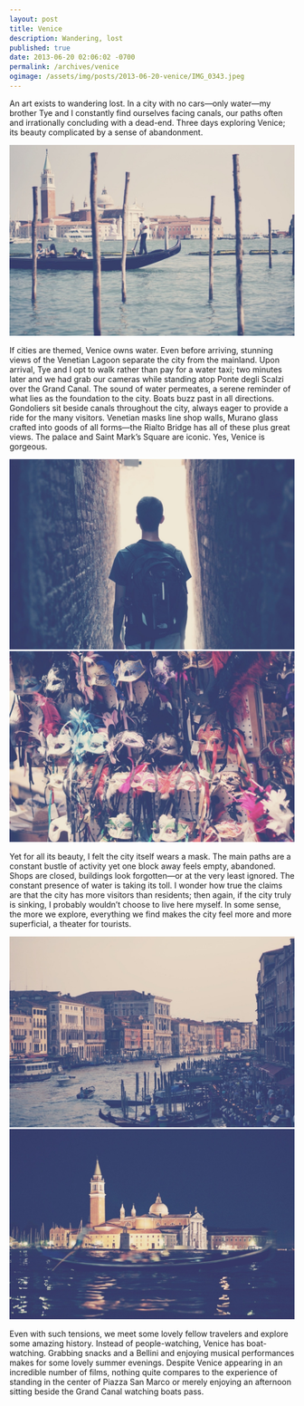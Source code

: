 ```yaml
---
layout: post
title: Venice
description: Wandering, lost
published: true
date: 2013-06-20 02:06:02 -0700
permalink: /archives/venice
ogimage: /assets/img/posts/2013-06-20-venice/IMG_0343.jpeg
---
```

An art exists to wandering lost. In a city with no cars—only water—my brother Tye and I constantly find ourselves facing canals, our paths often and irrationally concluding with a dead-end. Three days exploring Venice; its beauty complicated by a sense of abandonment.

![Gondolier during day][1]

If cities are themed, Venice owns water. Even before arriving, stunning views of the Venetian Lagoon separate the city from the mainland. Upon arrival, Tye and I opt to walk rather than pay for a water taxi; two minutes later and we had grab our cameras while standing atop Ponte degli Scalzi over the Grand Canal. The sound of water permeates, a serene reminder of what lies as the foundation to the city. Boats buzz past in all directions. Gondoliers sit beside canals throughout the city, always eager to provide a ride for the many visitors. Venetian masks line shop walls, Murano glass crafted into goods of all forms—the Rialto Bridge has all of these plus great views. The palace and Saint Mark’s Square are iconic. Yes, Venice is gorgeous.

![Tye in a small alleyway][2]
![Venetian masks][3]

Yet for all its beauty, I felt the city itself wears a mask. The main paths are a constant bustle of activity yet one block away feels empty, abandoned. Shops are closed, buildings look forgotten—or at the very least ignored. The constant presence of water is taking its toll. I wonder how true the claims are that the city has more visitors than residents; then again, if the city truly is sinking, I probably wouldn’t choose to live here myself. In some sense, the more we explore, everything we find makes the city feel more and more superficial, a theater for tourists.

![Grand Canal from Rialto Bridge][4]
![Gondolier during night][5]

Even with such tensions, we meet some lovely fellow travelers and explore some amazing history. Instead of people-watching, Venice has boat-watching. Grabbing snacks and a Bellini and enjoying musical performances makes for some lovely summer evenings. Despite Venice appearing in an incredible number of films, nothing quite compares to the experience of standing in the center of Piazza San Marco or merely enjoying an afternoon sitting beside the Grand Canal watching boats pass.

[1]: /assets/img/posts/2013-06-20-venice/IMG_0336.jpeg
[2]: /assets/img/posts/2013-06-20-venice/IMG_0338.jpeg
[3]: /assets/img/posts/2013-06-20-venice/IMG_0339.jpeg
[4]: /assets/img/posts/2013-06-20-venice/IMG_0343.jpeg
[5]: /assets/img/posts/2013-06-20-venice/IMG_0344.jpeg
